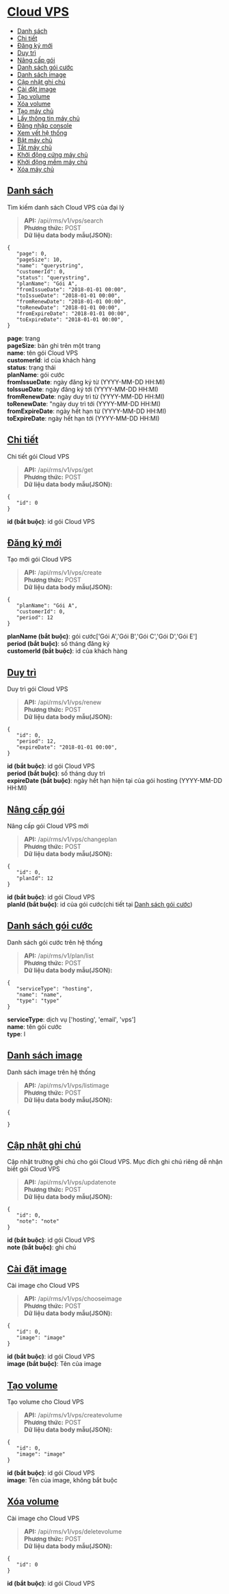 # [Cloud VPS](#vps)
* [Danh sách](#danh-sách)
* [Chi tiết](#chi-tiết)
* [Đăng ký mới](#Đăng-ký-mới)
* [Duy trì](#duy-trì)
* [Nâng cấp gói](#nâng-cấp-gói)
* [Danh sách gói cước](#danh-sách-gói-cước)
* [Danh sách image](#danh-sách-image)
* [Cập nhật ghi chú](#cập-nhật-ghi-chú)
* [Cài đặt image](#cài-đặt-image)
* [Tạo volume](#Tạo-volume)
* [Xóa volume](#Xóa-volume)
* [Tạo máy chủ](#Tạo-máy-chủ)
* [Lấy thông tin máy chủ](#Lấy-thông-tin-máy-chủ)
* [Đăng nhập console](#đăng-nhập-console)
* [Xem vết hệ thống](#xem-vết-hệ-thống)
* [Bật máy chủ](#Bật-máy-chủ)
* [Tắt máy chủ](#Tắt-máy-chủ)
* [Khởi động cứng máy chủ](#Khởi-động-cứng-máy-chủ)
* [Khởi động mềm máy chủ](#Khởi-động-mềm-máy-chủ)
* [Xóa máy chủ](#Xóa-máy-chủ)

## [Danh sách](#search)
Tìm kiếm danh sách Cloud VPS của đại lý
> **API:** /api/rms/v1/vps/search  
> **Phương thức:** POST  
> **Dữ liệu data body mẫu(JSON):**   
```
{
   "page": 0,
   "pageSize": 10,
   "name": "querystring",
   "customerId": 0,
   "status": "querystring",
   "planName": "Gói A",
   "fromIssueDate": "2018-01-01 00:00",
   "toIssueDate": "2018-01-01 00:00",
   "fromRenewDate": "2018-01-01 00:00",
   "toRenewDate": "2018-01-01 00:00",
   "fromExpireDate": "2018-01-01 00:00",
   "toExpireDate": "2018-01-01 00:00",
}
```
**page**: trang  
**pageSize**: bản ghi trên một trang  
**name**: tên gói Cloud VPS  
**customerId**: id của khách hàng  
**status**: trạng thái  
**planName**: gói cước  
**fromIssueDate**: ngày đăng ký từ  (YYYY-MM-DD HH:MI)  
**toIssueDate**: ngày đăng ký tới  (YYYY-MM-DD HH:MI)  
**fromRenewDate**: ngày duy trì từ  (YYYY-MM-DD HH:MI)  
**toRenewDate**: "ngày duy trì tới  (YYYY-MM-DD HH:MI)  
**fromExpireDate**: ngày hết hạn từ  (YYYY-MM-DD HH:MI)  
**toExpireDate**: ngày hết hạn tới  (YYYY-MM-DD HH:MI)  

## [Chi tiết](#detail)
Chi tiết gói Cloud VPS
> **API:** /api/rms/v1/vps/get  
> **Phương thức:** POST  
> **Dữ liệu data body mẫu(JSON):**   
```
{
   "id": 0
}
```
**id (bắt buộc)**: id gói Cloud VPS   

## [Đăng ký mới](#create)
Tạo mới gói Cloud VPS
> **API:** /api/rms/v1/vps/create  
> **Phương thức:** POST  
> **Dữ liệu data body mẫu(JSON):**   
```
{
   "planName": "Gói A",   
   "customerId": 0,
   "period": 12
}
```
**planName (bắt buộc)**: gói cước['Gói A','Gói B','Gói C','Gói D','Gói E']  
**period (bắt buộc)**: số tháng đăng ký  
**customerId (bắt buộc)**: id của khách hàng  

## [Duy trì](#renew)
Duy trì gói Cloud VPS
> **API:** /api/rms/v1/vps/renew  
> **Phương thức:** POST  
> **Dữ liệu data body mẫu(JSON):**   
```
{
   "id": 0,
   "period": 12,
   "expireDate": "2018-01-01 00:00",
}
```
**id (bắt buộc)**: id gói Cloud VPS   
**period (bắt buộc)**: số tháng duy trì  
**expireDate (bắt buộc)**: ngày hết hạn hiện tại của gói hosting (YYYY-MM-DD HH:MI)  

## [Nâng cấp gói](#change-plan)
Nâng cấp gói Cloud VPS mới
> **API:** /api/rms/v1/vps/changeplan  
> **Phương thức:** POST  
> **Dữ liệu data body mẫu(JSON):**   
```
{
   "id": 0,
   "planId": 12
}
```
**id (bắt buộc)**: id gói Cloud VPS   
**planId (bắt buộc)**: id của gói cước(chi tiết tại [Danh sách gói cước](#danh-sách-gói-cước))

## [Danh sách gói cước](#plan-list)
Danh sách gói cước trên hệ thống
> **API:** /api/rms/v1/plan/list  
> **Phương thức:** POST  
> **Dữ liệu data body mẫu(JSON):**   
```
{
   "serviceType": "hosting",
   "name": "name",
   "type": "type"
}
```
**serviceType**: dịch vụ ['hosting', 'email', 'vps']  
**name**: tên gói cước  
**type**: l  

## [Danh sách image](#image-list)
Danh sách image trên hệ thống
> **API:** /api/rms/v1/vps/listimage  
> **Phương thức:** POST  
> **Dữ liệu data body mẫu(JSON):**   
```
{
   
}
```

## [Cập nhật ghi chú](#update-note)
Cập nhật trường ghi chú cho gói Cloud VPS. Mục đích ghi chú riêng dễ nhận biết gói Cloud VPS
> **API:** /api/rms/v1/vps/updatenote  
> **Phương thức:** POST  
> **Dữ liệu data body mẫu(JSON):**   
```
{
   "id": 0,
   "note": "note"
}
```
**id (bắt buộc)**: id gói Cloud VPS   
**note (bắt buộc)**: ghi chú  

## [Cài đặt image](#choose-image)
Cài image cho Cloud VPS
> **API:** /api/rms/v1/vps/chooseimage  
> **Phương thức:** POST  
> **Dữ liệu data body mẫu(JSON):**   
```
{
   "id": 0,
   "image": "image"
}
```
**id (bắt buộc)**: id gói Cloud VPS   
**image (bắt buộc)**: Tên của image  

## [Tạo volume](#create-volume)
Tạo volume cho Cloud VPS
> **API:** /api/rms/v1/vps/createvolume  
> **Phương thức:** POST  
> **Dữ liệu data body mẫu(JSON):**   
```
{
   "id": 0,
   "image": "image"
}
```
**id (bắt buộc)**: id gói Cloud VPS   
**image**: Tên của image, không bắt buộc  

## [Xóa volume](#delete-volume)
Cài image cho Cloud VPS
> **API:** /api/rms/v1/vps/deletevolume  
> **Phương thức:** POST  
> **Dữ liệu data body mẫu(JSON):**   
```
{
   "id": 0
}
```
**id (bắt buộc)**: id gói Cloud VPS   

